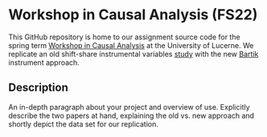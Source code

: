 # Workshop in Causal Analysis (FS22)

This GitHub repository is home to our assignment source code for the spring term [Workshop in Causal Analysis](https://portal.unilu.ch/details?code=FS221501) at the University of Lucerne. We replicate an old shift-share instrumental variables [study](https://doi.org/10.1257/aer.20181047) with the new [Bartik](https://doi.org/10.1257/aeri.20180010) instrument approach.

## Description

An in-depth paragraph about your project and overview of use. Explicitly describe the two papers at hand, explaining the old vs. new approach and shortly depict the data set for our replication.
